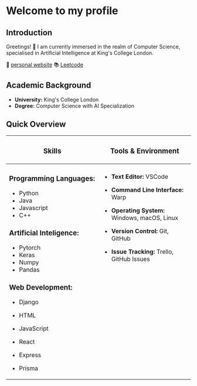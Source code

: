 # Welcome to my profile

## Introduction
Greetings! 👋 I am currently immersed in the realm of Computer Science, specialised in Artificial Intelligence at King's College London.

🔗 [personal website](https://ryan-lim.vercel.app)
📚 [Leetcode](https://leetcode.com/u/Ryan_Lim/)

## Academic Background
- **University:** King's College London
- **Degree:** Computer Science with AI Specialization

## Quick Overview


<table>
  <thead>
    <tr>
      <th><h3><strong>Skills</strong></h3></th>
      <th><h3><strong>Tools & Environment</strong></h3></th>
    </tr>
  </thead>
  <tbody>
  <tr>
    <td valign="top" width="50%">


### Programming Languages:

- Python
- Java
- Javascript
- C++

### Artificial Inteligence:
- Pytorch
- Keras
- Numpy
- Pandas
  
### Web Development:

- Django
- HTML
- JavaScript
- React
- Express
- Prisma


    </td>
    <td valign="top" width="50%">

####
- **Text Editor:** VSCode
- **Command Line Interface:** Warp
- **Operating System:** Windows, macOS, Linux
- **Version Control:** Git, GitHub
- **Issue Tracking:** Trello, GitHub Issues

    </td>
  </tr>
  </tbody>
</table>



